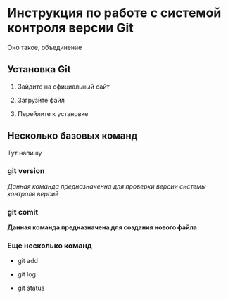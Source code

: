 # Инструкция по работе с системой контроля версии Git 

Оно такое, объединение

## Установка Git

1. Зайдите на официальный сайт

2. Загрузите файл

3. Перейлите к установке 

## Несколько базовых команд

Тут напишу

### git version 

*Данная команда предназначенна для проверки версии системы контроля версий*

### git comit

**Данная команда предназначена для создания нового файла**

### Еще несколько команд

* git add

* git log

* git status 